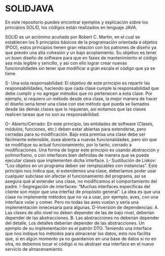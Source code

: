 # SOLIDJAVA
En este repositorio puedes encontrar ejemplos y explicación sobre los principios SOLID, los códigos están realizados en lenguaje JAVA.

SOLID es un acrónimo acuñado por Robert C. Martin, en el cual se establecen los 5 principios básicos de la programación orientada a objetos (POO), estos principios tienen gran relación con los patrones de diseño ya que prevén una alta cohesión y un bajo acoplamiento.
Su objetivo es tener un buen diseño de software para que en fases de mantenimiento el código sea más legible y sencillo, y así con ello lograr crear nuevas funcionalidades sin tener que modificar a gran escala el código que ya se tiene.

S- Una sola responsabilidad: El objetivo de este principio es repartir las responsabilidades, haciendo que cada clase cumple la responsabilidad que debe cumplir y no agregar métodos que no pertenecen a esta clase. Por ejemplo, si requiero un método desde otra clase, la mejor manera de hacer el diseño seria tener una clase con ese método que pueda se llamados desde las demás clases que lo requieran, así evitamos que las clases realicen tareas que no son su responsabilidad.

O- Abierto/Cerrado: En este principio, las entidades de software (Clases, módulos, funciones, etc.) deben estar abiertas para extenderse, pero cerradas para su modificación.
Bajo esta premisa una clase debe ser fácilmente extensible, ósea abierta a nuevas funcionalidades, pero sin que se modifique su actual funcionamiento, por lo tanto, cerrado a modificaciones.
Una forma de lograr este principio es usando abstracción y polimorfismo, o con interfaces bien definidas de manera que se pueda ejecutar clases que implementen dicha interface.
L- Sustitución de Liskov: “Los objetos en un programa deben ser remplazables con instancias”.
Este principio nos indica que, si extendemos una clase, deberíamos poder usar cualquier subclase sin afectar el funcionamiento del programa, así se asegura qué al extender una clase, no modificamos el comportamiento del padre.
I-Segregación de interfaces: “Muchas interfaces especificas del cliente son mejor que una interfaz de propósito general”.
La idea es que una clase no implemente métodos que no va a usar, por ejemplo, aves, con una interface volar y comer. Pero no todas las aves vuelan y sería una implementación innecesaria para algunas.
D-Inversión de dependencias: A. Las clases de alto nivel no deben depender de las de bajo nivel, deberían depender de las abstracciones.
B. Las abstracciones no deberían depender del detalle, Los detalles deberían depender de las abstracciones.
Un ejemplo de su implementación es el patrón DTO. Teniendo una interface que nos indique los métodos para almacenar los datos, esto nos facilita que, si en algún momento ya no guardamos en una base de datos si no en otra, no debemos tocar el código si no abstraer esa interface en el nuevo servicio de almacenamiento.

